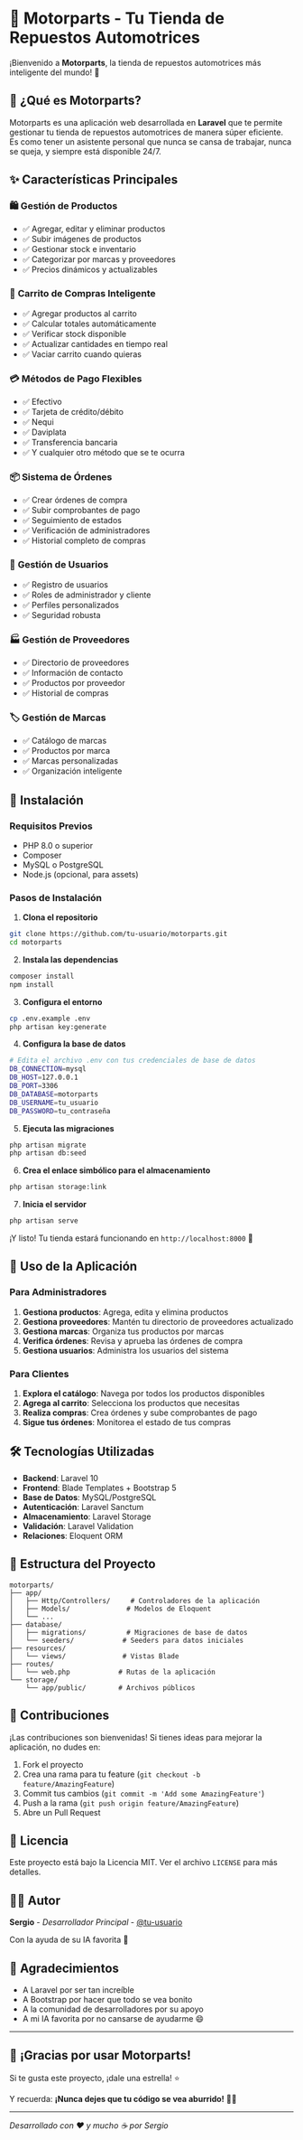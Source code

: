 # 🚗 Motorparts - Tu Tienda de Repuestos Automotrices

¡Bienvenido a **Motorparts**, la tienda de repuestos automotrices más inteligente del mundo! 🎉

## 🌟 ¿Qué es Motorparts?

Motorparts es una aplicación web desarrollada en **Laravel** que te permite gestionar tu tienda de repuestos automotrices de manera súper eficiente. Es como tener un asistente personal que nunca se cansa de trabajar, nunca se queja, y siempre está disponible 24/7.

## ✨ Características Principales

### 🛍️ **Gestión de Productos**
- ✅ Agregar, editar y eliminar productos
- ✅ Subir imágenes de productos
- ✅ Gestionar stock e inventario
- ✅ Categorizar por marcas y proveedores
- ✅ Precios dinámicos y actualizables

### 🛒 **Carrito de Compras Inteligente**
- ✅ Agregar productos al carrito
- ✅ Calcular totales automáticamente
- ✅ Verificar stock disponible
- ✅ Actualizar cantidades en tiempo real
- ✅ Vaciar carrito cuando quieras

### 💳 **Métodos de Pago Flexibles**
- ✅ Efectivo
- ✅ Tarjeta de crédito/débito
- ✅ Nequi
- ✅ Daviplata
- ✅ Transferencia bancaria
- ✅ Y cualquier otro método que se te ocurra

### 📦 **Sistema de Órdenes**
- ✅ Crear órdenes de compra
- ✅ Subir comprobantes de pago
- ✅ Seguimiento de estados
- ✅ Verificación de administradores
- ✅ Historial completo de compras

### 👥 **Gestión de Usuarios**
- ✅ Registro de usuarios
- ✅ Roles de administrador y cliente
- ✅ Perfiles personalizados
- ✅ Seguridad robusta

### 🏭 **Gestión de Proveedores**
- ✅ Directorio de proveedores
- ✅ Información de contacto
- ✅ Productos por proveedor
- ✅ Historial de compras

### 🏷️ **Gestión de Marcas**
- ✅ Catálogo de marcas
- ✅ Productos por marca
- ✅ Marcas personalizadas
- ✅ Organización inteligente

## 🚀 Instalación

### Requisitos Previos
- PHP 8.0 o superior
- Composer
- MySQL o PostgreSQL
- Node.js (opcional, para assets)

### Pasos de Instalación

1. **Clona el repositorio**
```bash
git clone https://github.com/tu-usuario/motorparts.git
cd motorparts
```

2. **Instala las dependencias**
```bash
composer install
npm install
```

3. **Configura el entorno**
```bash
cp .env.example .env
php artisan key:generate
```

4. **Configura la base de datos**
```bash
# Edita el archivo .env con tus credenciales de base de datos
DB_CONNECTION=mysql
DB_HOST=127.0.0.1
DB_PORT=3306
DB_DATABASE=motorparts
DB_USERNAME=tu_usuario
DB_PASSWORD=tu_contraseña
```

5. **Ejecuta las migraciones**
```bash
php artisan migrate
php artisan db:seed
```

6. **Crea el enlace simbólico para el almacenamiento**
```bash
php artisan storage:link
```

7. **Inicia el servidor**
```bash
php artisan serve
```

¡Y listo! Tu tienda estará funcionando en `http://localhost:8000` 🎉

## 🎯 Uso de la Aplicación

### Para Administradores
1. **Gestiona productos**: Agrega, edita y elimina productos
2. **Gestiona proveedores**: Mantén tu directorio de proveedores actualizado
3. **Gestiona marcas**: Organiza tus productos por marcas
4. **Verifica órdenes**: Revisa y aprueba las órdenes de compra
5. **Gestiona usuarios**: Administra los usuarios del sistema

### Para Clientes
1. **Explora el catálogo**: Navega por todos los productos disponibles
2. **Agrega al carrito**: Selecciona los productos que necesitas
3. **Realiza compras**: Crea órdenes y sube comprobantes de pago
4. **Sigue tus órdenes**: Monitorea el estado de tus compras

## 🛠️ Tecnologías Utilizadas

- **Backend**: Laravel 10
- **Frontend**: Blade Templates + Bootstrap 5
- **Base de Datos**: MySQL/PostgreSQL
- **Autenticación**: Laravel Sanctum
- **Almacenamiento**: Laravel Storage
- **Validación**: Laravel Validation
- **Relaciones**: Eloquent ORM

## 📁 Estructura del Proyecto

```
motorparts/
├── app/
│   ├── Http/Controllers/     # Controladores de la aplicación
│   ├── Models/              # Modelos de Eloquent
│   └── ...
├── database/
│   ├── migrations/          # Migraciones de base de datos
│   └── seeders/            # Seeders para datos iniciales
├── resources/
│   └── views/              # Vistas Blade
├── routes/
│   └── web.php            # Rutas de la aplicación
└── storage/
    └── app/public/        # Archivos públicos
```

## 🤝 Contribuciones

¡Las contribuciones son bienvenidas! Si tienes ideas para mejorar la aplicación, no dudes en:

1. Fork el proyecto
2. Crea una rama para tu feature (`git checkout -b feature/AmazingFeature`)
3. Commit tus cambios (`git commit -m 'Add some AmazingFeature'`)
4. Push a la rama (`git push origin feature/AmazingFeature`)
5. Abre un Pull Request

## 📝 Licencia

Este proyecto está bajo la Licencia MIT. Ver el archivo `LICENSE` para más detalles.

## 👨‍💻 Autor

**Sergio** - *Desarrollador Principal* - [@tu-usuario](https://github.com/tu-usuario)

Con la ayuda de su IA favorita 🤖

## 🙏 Agradecimientos

- A Laravel por ser tan increíble
- A Bootstrap por hacer que todo se vea bonito
- A la comunidad de desarrolladores por su apoyo
- A mi IA favorita por no cansarse de ayudarme 😄

---

## 🎉 ¡Gracias por usar Motorparts!

Si te gusta este proyecto, ¡dale una estrella! ⭐

Y recuerda: **¡Nunca dejes que tu código se vea aburrido!** 🚀✨

---

*Desarrollado con ❤️ y mucho ☕ por Sergio*